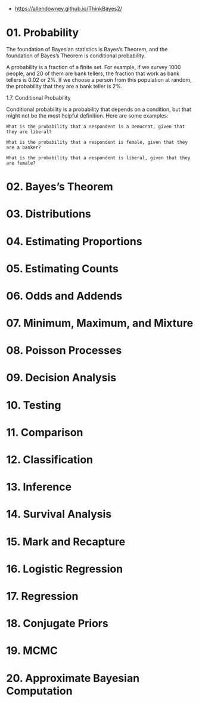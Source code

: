 - https://allendowney.github.io/ThinkBayes2/


# 01. Probability
The foundation of Bayesian statistics is Bayes’s Theorem, and the foundation of Bayes’s Theorem is conditional probability.

A probability is a fraction of a finite set. For example, if we survey 1000 people, and 20 of them are bank tellers, the fraction that work as bank tellers is 0.02 or 2%. If we choose a person from this population at random, the probability that they are a bank teller is 2%.

1.7. Conditional Probability

Conditional probability is a probability that depends on a condition, but that might not be the most helpful definition. Here are some examples:

    What is the probability that a respondent is a Democrat, given that they are liberal?

    What is the probability that a respondent is female, given that they are a banker?

    What is the probability that a respondent is liberal, given that they are female?


# 02. Bayes’s Theorem

# 03. Distributions

# 04. Estimating Proportions

# 05. Estimating Counts

# 06. Odds and Addends

# 07. Minimum, Maximum, and Mixture

# 08. Poisson Processes

# 09. Decision Analysis

# 10. Testing

# 11. Comparison

# 12. Classification

# 13. Inference

# 14. Survival Analysis

# 15. Mark and Recapture

# 16. Logistic Regression

# 17. Regression

# 18. Conjugate Priors

# 19. MCMC

# 20. Approximate Bayesian Computation
